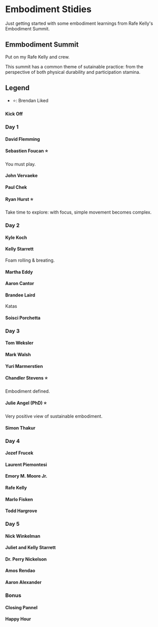 # Embodiment Stidies
Just getting started with some embodiment learnings from Rafe Kelly's Embodiment Summit.

## Emmbodiment Summit
Put on my Rafe Kelly and crew.

This summit has a common theme of sutainable practice: from the perspective of both physical durability and participation stamina.

## Legend
- ⭐: Brendan Liked

#### Kick Off

### Day 1

#### David Flemming

#### Sebastien Foucan ⭐
You must play.

#### John Vervaeke

#### Paul Chek

#### Ryan Hurst ⭐
Take time to explore: with focus, simple movement becomes complex.

### Day 2

#### Kyle Koch

#### Kelly Starrett
Foam rolling & breating.

#### Martha Eddy

#### Aaron Cantor

#### Brandee Laird
Katas

#### Soisci Porchetta

### Day 3

#### Tom Weksler

#### Mark Walsh

#### Yuri Marmerstien

#### Chandler Stevens ⭐
Embodiment defined.

#### Julie Angel (PhD) ⭐
Very positive view of sustainable embodiment.

#### Simon Thakur

### Day 4

#### Jozef Frucek

#### Laurent Piemontesi

#### Emory M. Moore Jr.

#### Rafe Kelly

#### Marlo Fisken

#### Todd Hargrove

### Day 5

#### Nick Winkelman

#### Juliet and Kelly Starrett

#### Dr. Perry Nickelson

#### Amos Rendao

#### Aaron Alexander

### Bonus

#### Closing Pannel

#### Happy Hour
